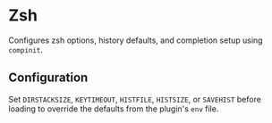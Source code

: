 # Zsh

Configures zsh options, history defaults, and completion setup using `compinit`.

## Configuration

Set `DIRSTACKSIZE`, `KEYTIMEOUT`, `HISTFILE`, `HISTSIZE`, or `SAVEHIST` before loading to override the defaults from the plugin's `env` file.
